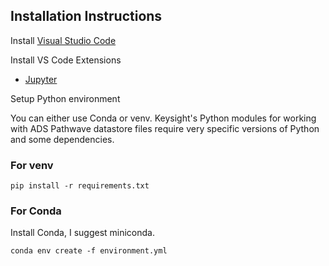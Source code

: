 ## Installation Instructions

Install [Visual Studio Code](https://code.visualstudio.com/)

Install VS Code Extensions
* [Jupyter](https://marketplace.visualstudio.com/items?itemName=ms-toolsai.jupyter)

Setup Python environment

You can either use Conda or venv. Keysight's Python modules for working with ADS Pathwave datastore files require very specific versions of Python and some dependencies.


### For venv
```
pip install -r requirements.txt
```

### For Conda
Install Conda, I suggest miniconda.

```
conda env create -f environment.yml
```